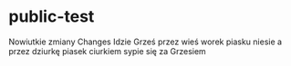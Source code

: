 # public-test

Nowiutkie zmiany
Changes
Idzie Grześ przez wieś
worek piasku niesie
a przez dziurkę
piasek ciurkiem
sypie się za Grzesiem
